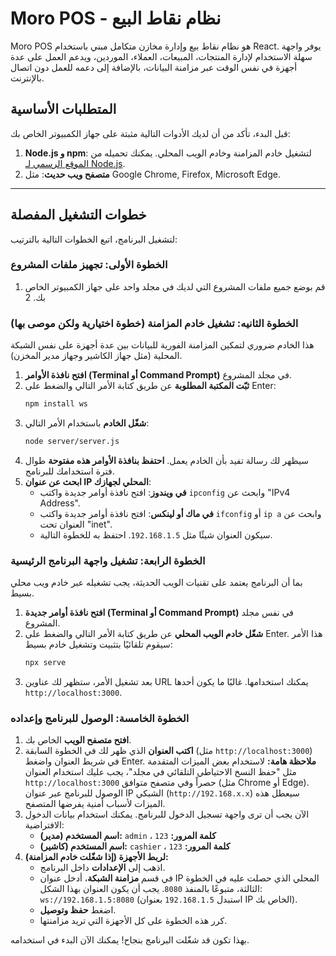 # Moro POS - نظام نقاط البيع

Moro POS هو نظام نقاط بيع وإدارة مخازن متكامل مبني باستخدام React. يوفر واجهة سهلة الاستخدام لإدارة المنتجات، المبيعات، العملاء، الموردين، ويدعم العمل على عدة أجهزة في نفس الوقت عبر مزامنة البيانات، بالإضافة إلى دعمه للعمل دون اتصال بالإنترنت.

## المتطلبات الأساسية

قبل البدء، تأكد من أن لديك الأدوات التالية مثبتة على جهاز الكمبيوتر الخاص بك:

1.  **Node.js و npm**: لتشغيل خادم المزامنة وخادم الويب المحلي. يمكنك تحميله من [الموقع الرسمي لـ Node.js](https://nodejs.org/).
2.  **متصفح ويب حديث**: مثل Google Chrome, Firefox, Microsoft Edge.

---

## خطوات التشغيل المفصلة

لتشغيل البرنامج، اتبع الخطوات التالية بالترتيب:

### الخطوة الأولى: تجهيز ملفات المشروع

1.  قم بوضع جميع ملفات المشروع التي لديك في مجلد واحد على جهاز الكمبيوتر الخاص بك.
2

### الخطوة الثانيه: تشغيل خادم المزامنة (خطوة اختيارية ولكن موصى بها)

هذا الخادم ضروري لتمكين المزامنة الفورية للبيانات بين عدة أجهزة على نفس الشبكة المحلية (مثل جهاز الكاشير وجهاز مدير المخزن).

1.  **افتح نافذة الأوامر (Terminal أو Command Prompt)** في مجلد المشروع.
2.  **ثبّت المكتبة المطلوبة** عن طريق كتابة الأمر التالي والضغط على Enter:
    ```bash
    npm install ws
    ```
3.  **شغّل الخادم** باستخدام الأمر التالي:
    ```bash
    node server/server.js
    ```
4.  سيظهر لك رسالة تفيد بأن الخادم يعمل. **احتفظ بنافذة الأوامر هذه مفتوحة** طوال فترة استخدامك للبرنامج.
5.  **ابحث عن عنوان IP المحلي لجهازك**:
    *   **في ويندوز**: افتح نافذة أوامر جديدة واكتب `ipconfig` وابحث عن "IPv4 Address".
    *   **في ماك أو لينكس**: افتح نافذة أوامر جديدة واكتب `ifconfig` أو `ip a` وابحث عن العنوان تحت "inet".
    *   سيكون العنوان شيئًا مثل `192.168.1.5`. احتفظ به للخطوة التالية.

### الخطوة الرابعة: تشغيل واجهة البرنامج الرئيسية

بما أن البرنامج يعتمد على تقنيات الويب الحديثة، يجب تشغيله عبر خادم ويب محلي بسيط.

1.  **افتح نافذة أوامر جديدة (Terminal أو Command Prompt)** في نفس مجلد المشروع.
2.  **شغّل خادم الويب المحلي** عن طريق كتابة الأمر التالي والضغط على Enter. هذا الأمر سيقوم تلقائيًا بتثبيت وتشغيل خادم بسيط:
    ```bash
    npx serve
    ```
3.  بعد تشغيل الأمر، ستظهر لك عناوين URL يمكنك استخدامها. غالبًا ما يكون أحدها `http://localhost:3000`.

### الخطوة الخامسة: الوصول للبرنامج وإعداده

1.  **افتح متصفح الويب** الخاص بك.
2.  **اكتب العنوان** الذي ظهر لك في الخطوة السابقة (مثل `http://localhost:3000`) في شريط العنوان واضغط Enter.
    **ملاحظة هامة:** لاستخدام بعض الميزات المتقدمة مثل "حفظ النسخ الاحتياطي التلقائي في مجلد"، يجب عليك استخدام العنوان `http://localhost:3000` حصراً وفي متصفح متوافق (مثل Chrome أو Edge). الوصول للبرنامج عبر عنوان IP الشبكي (`http://192.168.x.x`) سيعطل هذه الميزات لأسباب أمنية يفرضها المتصفح.
3.  الآن يجب أن ترى واجهة تسجيل الدخول للبرنامج. يمكنك استخدام بيانات الدخول الافتراضية:
    *   **اسم المستخدم (مدير):** `admin` ، **كلمة المرور:** `123`
    *   **اسم المستخدم (كاشير):** `cashier` ، **كلمة المرور:** `123`
4.  **لربط الأجهزة (إذا شغّلت خادم المزامنة):**
    *   اذهب إلى **الإعدادات** داخل البرنامج.
    *   في قسم **مزامنة الشبكة**، أدخل عنوان IP المحلي الذي حصلت عليه في الخطوة الثالثة، متبوعًا بالمنفذ `8080`. يجب أن يكون العنوان بهذا الشكل: `ws://192.168.1.5:8080` (استبدل `192.168.1.5` بعنوان IP الخاص بك).
    *   اضغط **حفظ وتوصيل**.
    *   كرر هذه الخطوة على كل الأجهزة التي تريد مزامنتها.

بهذا تكون قد شغّلت البرنامج بنجاح! يمكنك الآن البدء في استخدامه.
